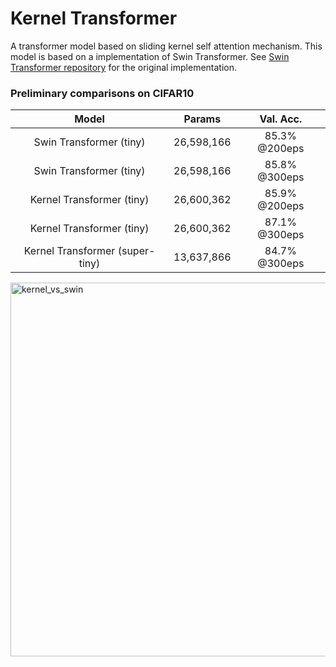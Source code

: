 # Kernel Transformer
A transformer model based on sliding kernel self attention mechanism. This model is based on a implementation of Swin Transformer. See [Swin Transformer repository](https://github.com/microsoft/Swin-Transformer) for the original implementation.

### Preliminary comparisons on CIFAR10
| Model | Params | Val. Acc. |
| :---: | :---: | :---: |
| Swin Transformer (tiny) | 26,598,166 | 85.3% @200eps |
| Swin Transformer (tiny) | 26,598,166 | 85.8% @300eps |
| Kernel Transformer (tiny) | 26,600,362 | 85.9% @200eps |
| Kernel Transformer (tiny) | 26,600,362 | 87.1% @300eps |
| Kernel Transformer (super-tiny) | 13,637,866 | 84.7% @300eps |

<img width="598" alt="kernel_vs_swin" src="https://github.com/miraclefactory/kernel-transformer/assets/89094576/4d5581c2-bc09-4ac0-bd23-6f188dd011f1">

